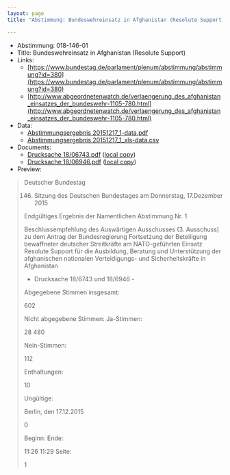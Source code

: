 ```yaml
---
layout: page
title: "Abstimmung: Bundeswehreinsatz in Afghanistan (Resolute Support)"

---
```


* Abstimmung: 018-146-01
* Title: Bundeswehreinsatz in Afghanistan (Resolute Support)
* Links: 
    * [https://www.bundestag.de/parlament/plenum/abstimmung/abstimmung?id=380](https://www.bundestag.de/parlament/plenum/abstimmung/abstimmung?id=380)
    * [http://www.abgeordnetenwatch.de/verlaengerung_des_afghanistan_einsatzes_der_bundeswehr-1105-780.html](http://www.abgeordnetenwatch.de/verlaengerung_des_afghanistan_einsatzes_der_bundeswehr-1105-780.html)
* Data: 
    * [Abstimmungsergebnis 20151217_1-data.pdf](/res/abstimmungsliste/20151217_1-data.pdf)
    * [Abstimmungsergebnis 20151217_1_xls-data.csv](/res/abstimmungsliste/analyses/20151217_1_xls-data.csv)
* Documents: 
    * [Drucksache 18/06743.pdf](http://dip21.bundestag.de/dip21/btd/18/067/1806743.pdf) ([local copy](/res/abstimmungsdaten/018-146-01/1806743.pdf))
    * [Drucksache 18/06946.pdf](http://dip21.bundestag.de/dip21/btd/18/069/1806946.pdf) ([local copy](/res/abstimmungsdaten/018-146-01/1806946.pdf))
* Preview: 
> Deutscher Bundestag
> 
> 146. Sitzung des Deutschen Bundestages
> am Donnerstag, 17.Dezember 2015
> 
> Endgültiges Ergebnis der Namentlichen Abstimmung Nr. 1
> 
> Beschlussempfehlung des Auswärtigen Ausschusses (3. Ausschuss) zu dem Antrag der
> Bundesregierung
> Fortsetzung der Beteiligung bewaffneter deutscher Streitkräfte am NATO-geführten Einsatz
> Resolute Support für die Ausbildung, Beratung und Unterstützung der afghanischen
> nationalen Verteidigungs- und Sicherheitskräfte in Afghanistan
> - Drucksache 18/6743 und 18/6946 -
> 
> Abgegebene Stimmen insgesamt:
> 
> 602
> 
> Nicht abgegebene Stimmen:
> Ja-Stimmen:
> 
> 28
> 480
> 
> Nein-Stimmen:
> 
> 112
> 
> Enthaltungen:
> 
> 10
> 
> Ungültige:
> 
> Berlin, den 17.12.2015
> 
> 0
> 
> Beginn:
> Ende:
> 
> 11:26
> 11:29
> Seite:
> 
> 1
> 
> 
